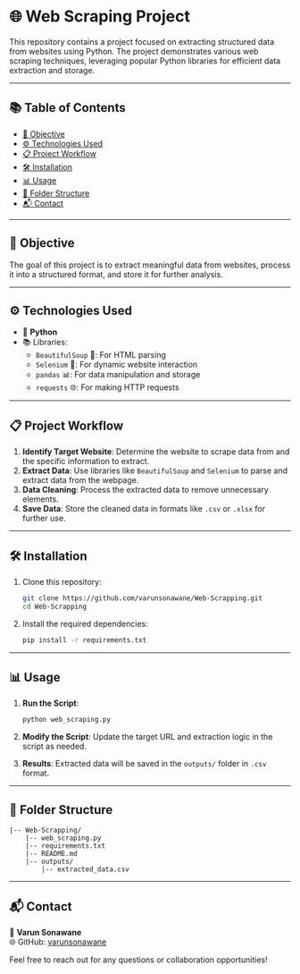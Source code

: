 
# 🌐 Web Scraping Project  

This repository contains a project focused on extracting structured data from websites using Python. The project demonstrates various web scraping techniques, leveraging popular Python libraries for efficient data extraction and storage.

---

## 📚 Table of Contents  

- [🎯 Objective](#objective)  
- [⚙️ Technologies Used](#technologies-used)  
- [📋 Project Workflow](#project-workflow)  
- [🛠️ Installation](#installation)  
- [📊 Usage](#usage)  
- [📁 Folder Structure](#folder-structure)  
- [📬 Contact](#contact)  

---

## 🎯 Objective  

The goal of this project is to extract meaningful data from websites, process it into a structured format, and store it for further analysis.  

---

## ⚙️ Technologies Used  

- 🐍 **Python**  
- 📚 Libraries:  
  - `BeautifulSoup` 🌹: For HTML parsing  
  - `Selenium` 🚗: For dynamic website interaction  
  - `pandas` 📊: For data manipulation and storage  
  - `requests` 🌐: For making HTTP requests  

---

## 📋 Project Workflow  

1. **Identify Target Website**: Determine the website to scrape data from and the specific information to extract.  
2. **Extract Data**: Use libraries like `BeautifulSoup` and `Selenium` to parse and extract data from the webpage.  
3. **Data Cleaning**: Process the extracted data to remove unnecessary elements.  
4. **Save Data**: Store the cleaned data in formats like `.csv` or `.xlsx` for further use.  

---

## 🛠️ Installation  

1. Clone this repository:  
   ```bash  
   git clone https://github.com/varunsonawane/Web-Scrapping.git  
   cd Web-Scrapping  
   ```  

2. Install the required dependencies:  
   ```bash  
   pip install -r requirements.txt  
   ```  

---

## 📊 Usage  

1. **Run the Script**:  
   ```bash  
   python web_scraping.py  
   ```  

2. **Modify the Script**: Update the target URL and extraction logic in the script as needed.  

3. **Results**: Extracted data will be saved in the `outputs/` folder in `.csv` format.  

---

## 📁 Folder Structure  

```
|-- Web-Scrapping/  
    |-- web_scraping.py  
    |-- requirements.txt  
    |-- README.md  
    |-- outputs/  
        |-- extracted_data.csv  
```  

---

## 📬 Contact  

👤 **Varun Sonawane**  
🌐 GitHub: [varunsonawane](https://github.com/varunsonawane)  

Feel free to reach out for any questions or collaboration opportunities!  

